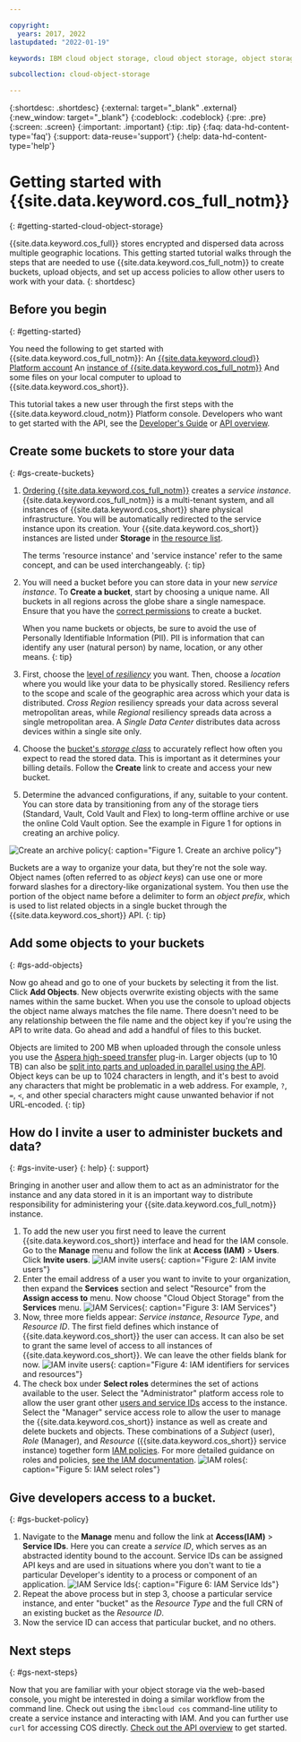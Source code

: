 ```yaml
---

copyright:
  years: 2017, 2022
lastupdated: "2022-01-19"

keywords: IBM cloud object storage, cloud object storage, object storage, storage

subcollection: cloud-object-storage

---
```

{:shortdesc: .shortdesc}
{:external: target="_blank" .external}
{:new_window: target="_blank"}
{:codeblock: .codeblock}
{:pre: .pre}
{:screen: .screen}
{:important: .important}
{:tip: .tip}
{:faq: data-hd-content-type='faq'}
{:support: data-reuse='support'}
{:help: data-hd-content-type='help'}

# Getting started with {{site.data.keyword.cos_full_notm}}
{: #getting-started-cloud-object-storage}

{{site.data.keyword.cos_full}} stores encrypted and dispersed data across multiple geographic locations. This getting started tutorial walks through the steps that are needed to use {{site.data.keyword.cos_full_notm}} to create buckets, upload objects, and set up access policies to allow other users to work with your data.
{: shortdesc}

## Before you begin
{: #getting-started}

You need the following to get started with {{site.data.keyword.cos_full_notm}}:
 An [{{site.data.keyword.cloud}} Platform account](https://cloud.ibm.com)
 An [instance of {{site.data.keyword.cos_full_notm}}](/docs/cloud-object-storage/basics?topic=cloud-object-storage-provision)
 And some files on your local computer to upload to {{site.data.keyword.cos_short}}.

This tutorial takes a new user through the first steps with the {{site.data.keyword.cloud_notm}} Platform console. Developers who want to get started with the API, see the [Developer's Guide](/docs/cloud-object-storage/basics?topic=cloud-object-storage-gs-dev) or [API overview](/docs/cloud-object-storage/api-reference?topic=cloud-object-storage-compatibility-api).

## Create some buckets to store your data
{: #gs-create-buckets}

1. [Ordering {{site.data.keyword.cos_full_notm}}](/docs/cloud-object-storage/basics?topic=cloud-object-storage-provision) creates a _service instance_. {{site.data.keyword.cos_full_notm}} is a multi-tenant system, and all instances of {{site.data.keyword.cos_short}} share physical infrastructure. You will be automatically redirected to the service instance upon its creation. Your {{site.data.keyword.cos_short}} instances are listed under **Storage** in [the resource list](https://cloud.ibm.com/resources).

   The terms 'resource instance' and 'service instance' refer to the same concept, and can be used interchangeably.
   {: tip}

1. You will need a bucket before you can store data in your new _service instance_. To **Create a bucket**, start by choosing a unique name. All buckets in all regions across the globe share a single namespace. Ensure that you have the [correct permissions](/docs/cloud-object-storage/iam?topic=cloud-object-storage-iam-bucket-permissions) to create a bucket.

   When you name buckets or objects, be sure to avoid the use of Personally Identifiable Information (PII). PII is information that can identify any user (natural person) by name, location, or any other means.
   {: tip}

2. First, choose the [level of _resiliency_](/docs/cloud-object-storage/basics?topic=cloud-object-storage-endpoints) you want. Then, choose a _location_ where you would like your data to be physically stored. Resiliency refers to the scope and scale of the geographic area across which your data is distributed. _Cross Region_ resiliency spreads your data across several metropolitan areas, while _Regional_ resiliency spreads data across a single metropolitan area. A _Single Data Center_ distributes data across devices within a single site only.

3. Choose the [bucket's _storage class_](/docs/cloud-object-storage/basics?topic=cloud-object-storage-classes) to accurately reflect how often you expect to read the stored data. This is important as it determines your billing details. Follow the **Create** link to create and access your new bucket.

4. Determine the advanced configurations, if any, suitable to your content. You can store data by transitioning from any of the storage tiers (Standard, Vault, Cold Vault and Flex) to long-term offline archive or use the online Cold Vault option. See the example in Figure 1 for options in creating an archive policy.

![Create an archive policy](https://s3.us.cloud-object-storage.appdomain.cloud/docs-resources/bucket-create-ui-archive-rule.jpg){: caption="Figure 1. Create an archive policy"}

Buckets are a way to organize your data, but they're not the sole way. Object names (often referred to as _object keys_) can use one or more forward slashes for a directory-like organizational system. You then use the portion of the object name before a delimiter to form an _object prefix_, which is used to list related objects in a single bucket through the {{site.data.keyword.cos_short}} API.
{: tip}

## Add some objects to your buckets
{: #gs-add-objects}

Now go ahead and go to one of your buckets by selecting it from the list. Click **Add Objects**. New objects overwrite existing objects with the same names within the same bucket. When you use the console to upload objects the object name always matches the file name. There doesn't need to be any relationship between the file name and the object key if you're using the API to write data. Go ahead and add a handful of files to this bucket.

Objects are limited to 200 MB when uploaded through the console unless you use the [Aspera high-speed transfer](/docs/cloud-object-storage/basics?topic=cloud-object-storage-upload) plug-in. Larger objects (up to 10 TB) can also be [split into parts and uploaded in parallel using the API](/docs/cloud-object-storage/basics?topic=cloud-object-storage-large-objects). Object keys can be up to 1024 characters in length, and it's best to avoid any characters that might be problematic in a web address. For example, `?`, `=`, `<`, and other special characters might cause unwanted behavior if not URL-encoded.
{: tip}

## How do I invite a user to administer buckets and data?
{: #gs-invite-user}
{: help}
{: support}

Bringing in another user and allow them to act as an administrator for the instance and any data stored in it is an important way to distribute responsibility for administering your {{site.data.keyword.cos_full_notm}} instance.

1. To add the new user you first need to leave the current {{site.data.keyword.cos_short}} interface and head for the IAM console. Go to the **Manage** menu and follow the link at **Access (IAM)** > **Users**. Click **Invite users**.
   ![IAM invite users](https://s3.us.cloud-object-storage.appdomain.cloud/docs-resources/console_iam_invitebtn.png){: caption="Figure 2: IAM invite users"}
1. Enter the email address of a user you want to invite to your organization, then expand the **Services** section and select "Resource" from the **Assign access to** menu. Now choose "Cloud Object Storage" from the **Services** menu.
   ![IAM Services](https://s3.us.cloud-object-storage.appdomain.cloud/docs-resources/console_iam_services.png){: caption="Figure 3: IAM Services"}
1. Now, three more fields appear: _Service instance_, _Resource Type_, and _Resource ID_. The first field defines which instance of {{site.data.keyword.cos_short}} the user can access. It can also be set to grant the same level of access to all instances of {{site.data.keyword.cos_short}}. We can leave the other fields blank for now.
   ![IAM invite users](https://s3.us.cloud-object-storage.appdomain.cloud/docs-resources/console_iam_servicesdropdowns.png){: caption="Figure 4: IAM identifiers for services and resources"}
1. The check box under **Select roles** determines the set of actions available to the user. Select the "Administrator" platform access role to allow the user grant other [users and service IDs](/docs/cloud-object-storage/iam?topic=cloud-object-storage-iam-overview) access to the instance. Select the "Manager" service access role to allow the user to manage the {{site.data.keyword.cos_short}} instance as well as create and delete buckets and objects. These combinations of a _Subject_ (user), _Role_ (Manager), and _Resource_ ({{site.data.keyword.cos_short}} service instance) together form [IAM policies](/docs/cloud-object-storage/iam?topic=cloud-object-storage-iam-overview). For more detailed guidance on roles and policies, [see the IAM documentation](/docs/account?topic=account-userroles).
   ![IAM roles](https://s3.us.cloud-object-storage.appdomain.cloud/docs-resources/console_iam_roles.png){: caption="Figure 5: IAM select roles"}


## Give developers access to a bucket.
{: #gs-bucket-policy}

1. Navigate to the **Manage** menu and follow the link at **Access(IAM)** > **Service IDs**.  Here you can create a _service ID_, which serves as an abstracted identity bound to the account. Service IDs can be assigned API keys and are used in situations where you don't want to tie a particular Developer's identity to a process or component of an application.
	![IAM Service Ids](https://s3.us.cloud-object-storage.appdomain.cloud/docs-resources/console_iam_serviceid.png){: caption="Figure 6: IAM Service Ids"}
1. Repeat the above process but in step 3, choose a particular service instance, and enter "bucket" as the _Resource Type_ and the full CRN of an existing bucket as the _Resource ID_.
1. Now the service ID can access that particular bucket, and no others.

## Next steps
{: #gs-next-steps}

Now that you are familiar with your object storage via the web-based console, you might be interested in doing a similar workflow from the command line. Check out using the `ibmcloud cos` command-line utility to create a service instance and interacting with IAM. And you can further use `curl` for accessing COS directly. [Check out the API overview](/docs/cloud-object-storage/api-reference?topic=cloud-object-storage-compatibility-api) to get started.
